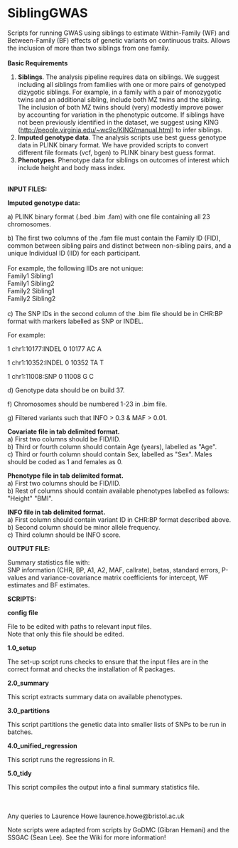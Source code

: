 # SiblingGWAS

Scripts for running GWAS using siblings to estimate Within-Family (WF) and Between-Family (BF) effects of genetic variants on continuous traits. Allows the inclusion of more than two siblings from one family.
<br>
<br>
<b> Basic Requirements </b>

1) <b> Siblings</b>. The analysis pipeline requires data on siblings. We suggest including all siblings from families with one or more pairs of genotyped dizygotic siblings. For example, in a family with a pair of monozygotic twins and an additional sibling, include both MZ twins and the sibling. The inclusion of both MZ twins should (very) modestly improve power by accounting for variation in the phenotypic outcome.
If siblings have not been previously identified in the dataset, we suggest using KING (http://people.virginia.edu/~wc9c/KING/manual.html) to infer siblings.
2) <b> Imputed genotype data</b>. The analysis scripts use best guess genotype data in PLINK binary format. We have provided scripts to convert different file formats (vcf, bgen) to PLINK binary best guess format.
3) <b> Phenotypes</b>. Phenotype data for siblings on outcomes of interest which include height and body mass index.
<br>
<b> INPUT FILES: </b>

<b> Imputed genotype data:</b> <br/>
  
a) PLINK binary format (.bed .bim .fam) with one file containing all 23 chromosomes. <br/>
  
b) The first two columns of the .fam file must contain the Family ID (FID), common between sibling pairs and distinct between non-sibling pairs, and a unique Individual ID (IID) for each participant. <br/>
<br/>
For example, the following IIDs are not unique: <br/>
Family1 Sibling1 <br/>
Family1 Sibling2 <br/>
Family2 Sibling1 <br/>
Family2 Sibling2 <br/>
<br/>
c) The SNP IDs in the second column of the .bim file should be in CHR:BP format with markers labelled as SNP or INDEL.  

For example:  

1       chr1:10177:INDEL        0       10177   AC      A  

1       chr1:10352:INDEL        0       10352   TA      T  

1       chr1:11008:SNP          0       11008   G       C
  
  
d) Genotype data should be on build 37.  

f) Chromosomes should be numbered 1-23 in .bim file.  

g) Filtered variants such that INFO > 0.3 & MAF > 0.01.  


<b>Covariate file in tab delimited format. </b> <br/>
a) First two columns should be FID/IID. <br/>
b) Third or fourth column should contain Age (years), labelled as "Age". <br/>
c) Third or fourth column should contain Sex, labelled as "Sex". Males should be coded as 1 and females as 0. <br/>

<b>Phenotype file in tab delimited format. </b> <br/>
a) First two columns should be FID/IID. <br/>
b) Rest of columns should contain available phenotypes labelled as follows: "Height" "BMI". <br/>

<b> INFO file in tab delimited format. </b> <br/>
a) First column should contain variant ID in CHR:BP format described above. <br/>
b) Second column should be minor allele frequency. <br/>
c) Third column should be INFO score. <br/>

<b> OUTPUT FILE: </b>

Summary statistics file with: <br/>
SNP information (CHR, BP, A1, A2, MAF, callrate), betas, standard errors, P-values and variance-covariance matrix coefficients for intercept, WF estimates and BF estimates.

<b> SCRIPTS: </b>  

<b> config file </b>

File to be edited with paths to relevant input files. <br/>
Note that only this file should be edited. <br/>

<b> 1.0_setup </b>

The set-up script runs checks to ensure that the input files are in the correct format and checks the installation of R packages.

<b> 2.0_summary </b>

This script extracts summary data on available phenotypes.

<b> 3.0_partitions </b>

This script partitions the genetic data into smaller lists of SNPs to be run in batches.

<b> 4.0_unified_regression </b> 

This script runs the regressions in R.

<b> 5.0_tidy </b> 

This script compiles the output into a final summary statistics file.

<br>
<br>
Any queries to Laurence Howe laurence.howe@bristol.ac.uk

Note scripts were adapted from scripts by GoDMC (Gibran Hemani) and the SSGAC (Sean Lee). See the Wiki for more information!
